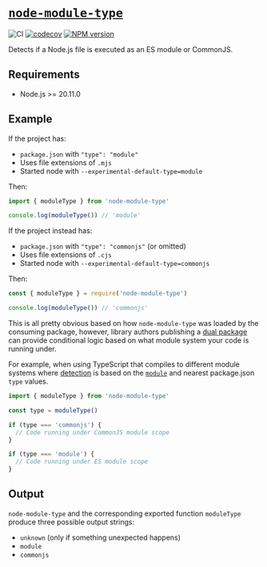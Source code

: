 # [`node-module-type`](https://www.npmjs.com/package/node-module-type)

![CI](https://github.com/morganney/module-type/actions/workflows/ci.yml/badge.svg)
[![codecov](https://codecov.io/gh/morganney/module-type/graph/badge.svg?token=IQVLYK9W88)](https://codecov.io/gh/morganney/module-type)
[![NPM version](https://img.shields.io/npm/v/node-module-type.svg)](https://www.npmjs.com/package/node-module-type)

Detects if a Node.js file is executed as an ES module or CommonJS.

## Requirements

- Node.js >= 20.11.0

## Example

If the project has:

- `package.json` with `"type": "module"`
- Uses file extensions of `.mjs`
- Started node with `--experimental-default-type=module`

Then:

```js
import { moduleType } from 'node-module-type'

console.log(moduleType()) // 'module'
```

If the project instead has:

- `package.json` with `"type": "commonjs"` (or omitted)
- Uses file extensions of `.cjs`
- Started node with `--experimental-default-type=commonjs`

Then:

```js
const { moduleType } = require('node-module-type')

console.log(moduleType()) // 'commonjs'
```

This is all pretty obvious based on how `node-module-type` was loaded by the consuming package, however, library authors publishing a [dual package](https://nodejs.org/api/packages.html#dual-commonjses-module-packages) can provide conditional logic based on what module system your code is running under.

For example, when using TypeScript that compiles to different module systems where [detection](https://www.typescriptlang.org/docs/handbook/modules/reference.html#module-format-detection) is based on the [`module`](https://www.typescriptlang.org/tsconfig/#module) and nearest package.json `type` values.

```js
import { moduleType } from 'node-module-type'

const type = moduleType()

if (type === 'commonjs') {
  // Code running under CommonJS module scope
}

if (type === 'module') {
  // Code running under ES module scope
}
```

## Output

`node-module-type` and the corresponding exported function `moduleType` produce three possible output strings:

- `unknown` (only if something unexpected happens)
- `module`
- `commonjs`
